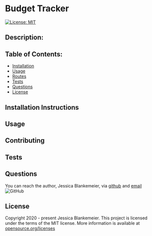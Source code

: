 # Budget Tracker
[![License: MIT](https://img.shields.io/badge/License-MIT-yellow.svg)](https://opensource.org/licenses/MIT)
## Description:  
 

    
## Table of Contents:
* [Installation](#installation-instructions)
* [Usage](#usage)
* [Routes](/routes.md)
* [Tests](#tests)
* [Questions](#questions)
* [License](#license-info)

## Installation Instructions


## Usage


## Contributing


## Tests


## Questions
You can reach the author, Jessica Blankemeier,  via [github](http://github.com/jessicablank) and [email](mailto:jessicablankemeier@gmail.com)
![GitHub](https://img.shields.io/github/followers/jessicablank?label=follow&style=social)

## License
Copyright 2020 - present Jessica Blankemeier.
This project is licensed under the terms of the MIT license. 
More information is available at [opensource.org/licenses](https://opensource.org/licenses/MIT)
